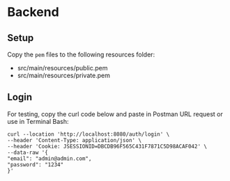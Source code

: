 # Backend

## Setup

Copy the `pem` files to the following resources folder:
- src/main/resources/public.pem
- src/main/resources/private.pem

## Login

For testing, copy the curl code below and paste in Postman URL request or use in Terminal Bash:

```
curl --location 'http://localhost:8080/auth/login' \
--header 'Content-Type: application/json' \
--header 'Cookie: JSESSIONID=DBCDB96F565C431F7871C5D98ACAF042' \
--data-raw '{
"email": "admin@admin.com",
"password": "1234"
}'
```